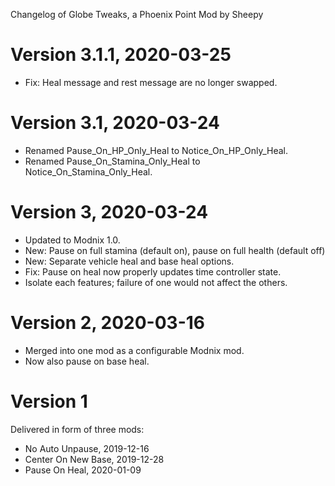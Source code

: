 Changelog of Globe Tweaks, a Phoenix Point Mod by Sheepy

# Version 3.1.1, 2020-03-25

* Fix: Heal message and rest message are no longer swapped.

# Version 3.1, 2020-03-24

* Renamed Pause_On_HP_Only_Heal to Notice_On_HP_Only_Heal.
* Renamed Pause_On_Stamina_Only_Heal to Notice_On_Stamina_Only_Heal.

# Version 3, 2020-03-24

* Updated to Modnix 1.0.
* New: Pause on full stamina (default on), pause on full health (default off)
* New: Separate vehicle heal and base heal options.
* Fix: Pause on heal now properly updates time controller state.
* Isolate each features; failure of one would not affect the others.

# Version 2, 2020-03-16

* Merged into one mod as a configurable Modnix mod.
* Now also pause on base heal.

# Version 1

Delivered in form of three mods:

* No Auto Unpause, 2019-12-16
* Center On New Base, 2019-12-28
* Pause On Heal, 2020-01-09